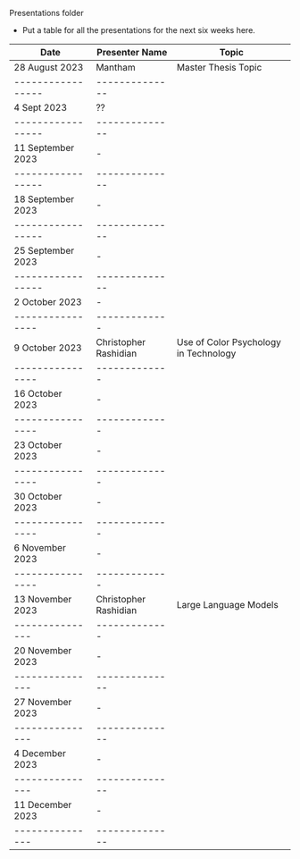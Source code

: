 Presentations folder
* Put a table for all the presentations for the next six weeks here.

Date               | Presenter Name |       Topic        | 
-----------------  | -------------- |  ----------------
28 August 2023     | Mantham        | Master Thesis Topic
-----------------  | -------------- |  
4 Sept 2023        | ??             |
-----------------  | -------------- |  
11 September 2023  | -              |
-----------------  | -------------- |  
18 September 2023  | -              |
-----------------  | -------------- |  
25 September 2023  | -              |
-----------------  | -------------- |  
2 October 2023     | -              |
----------------   | -------------  |
9 October 2023     | Christopher Rashidian | Use of Color Psychology in Technology
----------------   | -------------  |
16 October 2023    | -              |
----------------   | -------------  |
23 October 2023    | -              |
----------------   | -------------  |
30 October 2023    | -              |
----------------   | -------------  |
6 November 2023    | -              |
----------------   | -------------  | 
13 November 2023   | Christopher Rashidian | Large Language Models
---------------    | -------------  | 
20 November 2023   | -              |
---------------    |--------------  |    
27 November 2023   | -              |
---------------    |--------------  |    
4 December 2023    | -              |
---------------    |--------------  |    
11 December 2023   | -              |
---------------    |--------------  |
